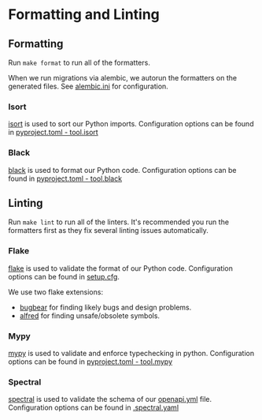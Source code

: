 # Formatting and Linting

## Formatting

Run `make format` to run all of the formatters.

When we run migrations via alembic, we autorun the formatters on the generated files. See [alembic.ini](/app/api/db/migrations/alembic.ini) for configuration.

### Isort
[isort](https://pycqa.github.io/isort/) is used to sort our Python imports. Configuration options can be found in [pyproject.toml - tool.isort](/app/pyproject.toml)

### Black
[black](https://black.readthedocs.io/en/stable/) is used to format our Python code. Configuration options can be found in [pyproject.toml - tool.black](/app/pyproject.toml)

## Linting

Run `make lint` to run all of the linters. It's recommended you run the formatters first as they fix several linting issues automatically.

### Flake
[flake](https://flake8.pycqa.org/en/latest/) is used to validate the format of our Python code. Configuration options can be found in [setup.cfg](/app/setup.cfg).

We use two flake extensions:
* [bugbear](https://pypi.org/project/flake8-bugbear/) for finding likely bugs and design problems.
* [alfred](https://pypi.org/project/flake8-alfred/) for finding unsafe/obsolete symbols.

### Mypy
[mypy](https://mypy.readthedocs.io/en/stable/) is used to validate and enforce typechecking in python. Configuration options can be found in [pyproject.toml - tool.mypy](/app/pyproject.toml)

### Spectral
[spectral](https://stoplight.io/open-source/spectral) is used to validate the schema of our [openapi.yml](/app/openapi.yml) file. Configuration options can be found in [.spectral.yaml](/app/.spectral.yaml)
